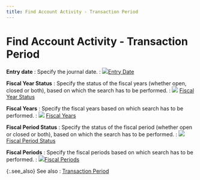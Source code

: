 ```yaml
---
title: Find Account Activity - Transaction Period
---
```


# Find Account Activity - Transaction Period


**Entry date**
: Specify the journal date.
: ![]({{site.acc_baseurl}}/img/lens.gif)[Entry Date]({{site.acc_baseurl}}/find-account-activity/find-account-activity-details/transaction-period/entry_date.html)


**Fiscal Year Status**
: Specify the status of the fiscal years (whether  open, closed or both), based on which the search has to be performed.
: ![]({{site.acc_baseurl}}/img/lens.gif) [Fiscal  Year Status]({{site.acc_baseurl}}/find-account-activity/find-account-activity-details/transaction-period/fiscal_year_status.html)


**Fiscal Years**
: Specify the fiscal years based on which search has  to be performed.
: ![]({{site.acc_baseurl}}/img/lens.gif) [Fiscal  Years]({{site.acc_baseurl}}/find-account-activity/find-account-activity-details/transaction-period/fiscal_years_find_activity.html)


**Fiscal Period Status**
: Specify the status of the fiscal period (whether  open or closed or both), based on which the search has to be performed.
: ![]({{site.acc_baseurl}}/img/lens.gif) [Fiscal  Period Status]({{site.acc_baseurl}}/find-account-activity/find-account-activity-details/transaction-period/fiscal_period_status.html)


**Fiscal Periods**
: Specify the fiscal periods based on which search  has to be performed.
: ![]({{site.acc_baseurl}}/img/lens.gif)[Fiscal  Periods]({{site.acc_baseurl}}/find-account-activity/find-account-activity-details/transaction-period/fiscal_periods.html)


{:.see_also}
See also
: [Transaction Period]({{site.acc_baseurl}}/find-account-activity/find-account-activity-details/transaction-period/transaction_period.html)
